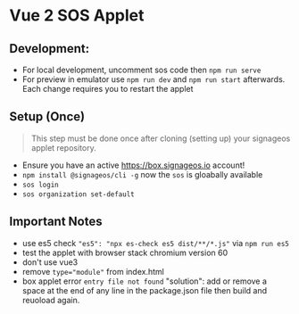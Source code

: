 # Vue 2 SOS Applet

## Development:

+ For local development, uncomment sos code then `npm run serve`
+ For preview in emulator use `npm run dev` and `npm run start` afterwards. Each change requires you to restart the applet

## Setup (Once)

> This step must be done once after cloning (setting up) your signageos applet repository.

+ Ensure you have an active https://box.signageos.io account!
+ `npm install @signageos/cli -g` now the `sos` is gloabally available
+ `sos login`
+ `sos organization set-default`

## Important Notes

+ use es5 check `"es5": "npx es-check es5 dist/**/*.js"` via `npm run es5`
+ test the applet with browser stack chromium version 60
+ don't use vue3
+ remove `type="module"` from index.html
+ box applet error `entry file not found` "solution": add or remove a space at the end of any line in the package.json file then build and reuoload again.
